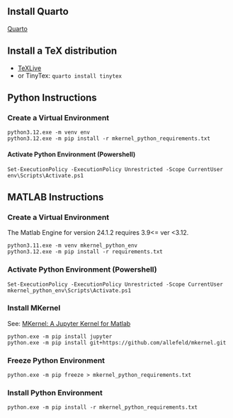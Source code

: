## Install Quarto
[Quarto](https://quarto.org/docs/get-started/)

## Install a TeX distribution
* [TeXLive](https://www.tug.org/texlive/windows.html#install)
* or TinyTex: `quarto install tinytex`

## Python Instructions
### Create a Virtual Environment
```
python3.12.exe -m venv env
python3.12.exe -m pip install -r mkernel_python_requirements.txt
```
#### Activate Python Environment (Powershell)
```
Set-ExecutionPolicy -ExecutionPolicy Unrestricted -Scope CurrentUser
env\Scripts\Activate.ps1
```

## MATLAB Instructions
### Create a Virtual Environment
The Matlab Engine for version 24.1.2 requires 3.9<= ver <3.12.
```
python3.11.exe -m venv mkernel_python_env
python3.12.exe -m pip install -r requirements.txt
```

### Activate Python Environment (Powershell)
```
Set-ExecutionPolicy -ExecutionPolicy Unrestricted -Scope CurrentUser
mkernel_python_env\Scripts\Activate.ps1
```

### Install MKernel
See: [MKernel: A Jupyter Kernel for Matlab](https://github.com/allefeld/mkernel)
```
python.exe -m pip install jupyter
python.exe -m pip install git+https://github.com/allefeld/mkernel.git
```

### Freeze Python Environment
```
python.exe -m pip freeze > mkernel_python_requirements.txt
```

### Install Python Environment
```
python.exe -m pip install -r mkernel_python_requirements.txt
```